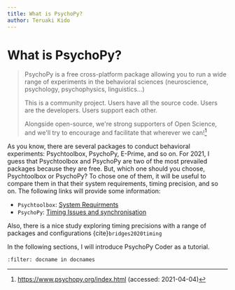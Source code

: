 ```yaml
---
title: What is PsychoPy?
author: Teruaki Kido
---
```


# What is PsychoPy?

> PsychoPy is a free cross-platform package allowing you to run a wide range of experiments in the behavioral sciences (neuroscience, psychology, psychophysics, linguistics...)
> 
> This is a community project. Users have all the source code. Users are the developers. Users support each other.
> 
> Alongside open-source, we're strong supporters of Open Science, and we'll try to encourage and facilitate that wherever we can![^1]

[^1]: https://www.psychopy.org/index.html (accessed: 2021-04-04)

As you know, there are several packages to conduct behavioral experiments: Psychtoolbox, PsychoPy, E-Prime, and so on. For 2021, I guess that Psychtoolbox and PsychoPy are two of the most prevailed packages because they are free. But, which one should you choose, Psychtoolbox or PsychoPy? To chose one of them, it will be useful to compare them in that their system requirements, timing precision, and so on. The following links will provide some information:

- `Psychtoolbox`: [System Requirments](http://psychtoolbox.org/requirements.html)
- `PsychoPy`: [Timing Issues and synchronisation](https://www.psychopy.org/general/timing/index.html#timing)

Also, there is a nice study exploring timing precisions with a range of packages and configurations {cite}`bridges2020timing`

In the following sections, I will introduce PsychoPy Coder as a tutorial.

```{bibliography}
:filter: docname in docnames
```